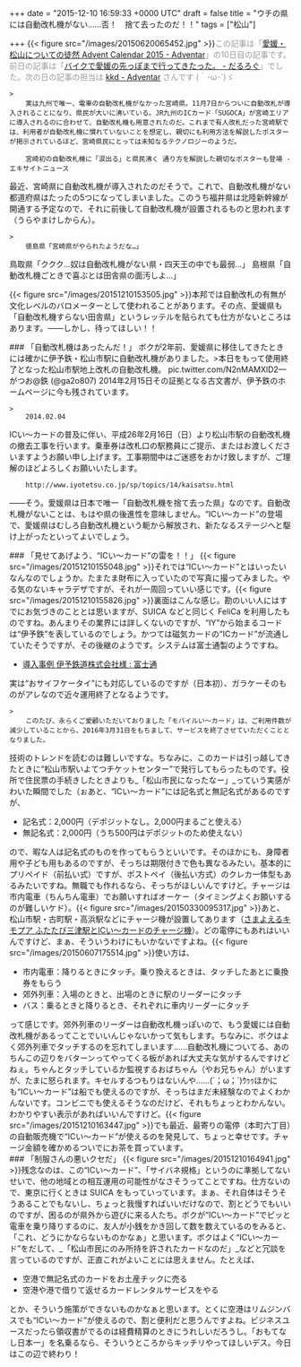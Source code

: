 
+++
date = "2015-12-10 16:59:33 +0000 UTC"
draft = false
title = "ウチの県には自動改札機がない……否！　捨て去ったのだ！！"
tags = ["松山"]

+++
{{< figure src="/images/20150620065452.jpg"  >}}<span style="color: #999999">この記事は「<a href="http://www.adventar.org/calendars/1176">愛媛・松山についての徒然 Advent Calendar 2015 - Adventar</a>」の10日目の記事です。前日の記事は「<a href="https://blog.daruyanagi.jp/entry/2015/12/09/000000">バイクで愛媛の先っぽまで行ってきたった。 - だるろぐ</a>」でした。次の日の記事の担当は <a href="http://www.adventar.org/users/9595">kkd - Adventar</a> さんです (｀･ω･´)ゞ</span><br/>


    >
        実は九州で唯一、電車の自動改札機がなかった宮崎県。11月7日からついに自動改札が導入されることになり、県民が大いに沸いている。JR九州のICカード「SUGOCA」が宮崎エリアに導入されるのに合わせて、自動改札機も用意されたのだ。これまで有人改札だった宮崎駅では、利用者が自動改札機に慣れていないことを想定し、親切にも利用方法を解説したポスターが掲示されているほど、宮崎県民にとっては未知なるテクノロジーのようだ。

        宮崎初の自動改札機に「涙出る」と県民沸く 通り方を解説した親切なポスターも登場 - エキサイトニュース
    
最近、宮崎県に自動改札機が導入されたのだそうで。これで、自動改札機がない都道府県はたったの5つになってしまいました。このうち福井県は北陸新幹線が開通する予定なので、それに前後して自動改札機が設置されるものと思われます（うらやまけしからん）。

    >
        徳島県「宮崎県がやられたようだな…」
鳥取県「ククク…奴は自動改札機がない県・四天王の中でも最弱…」
島根県「自動改札機ごときで喜ぶとは田舎県の面汚しよ…」

    
{{< figure src="/images/20151210153505.jpg"  >}}本邦では自動改札の有無が文化レベルのバロメーターとして使われることがあります。その点、愛媛県も「自動改札機すらない田舎県」というレッテルを貼られても仕方がないところはあります。――しかし、待ってほしい！！

<div class="section">
    ### 「自動改札機はあったんだ！」
    ボクが2年前、愛媛県に移住してきたときには確かに伊予鉄・松山市駅に自動改札機がありました。>本日をもって使用終了となった松山市駅地上改札の自動改札機。 pic.twitter.com/N2nMAMXlD2— がつお@鉄 (@ga2o807) 2014年2月15日<script async="" src="https://platform.twitter.com/widgets.js" charset="utf-8"></script>その証拠となる古文書が、伊予鉄のホームページに今も残されています。

    >
        2014.02.04
ICい〜カードの普及に伴い、平成26年2月16日（日）より松山市駅の自動改札機の撤去工事を行います。乗車券は改札口の駅務員にご提示、またはお渡しくださいますようお願い申し上げます。工事期間中はご迷惑をおかけ致しますが、ご理解のほどよろしくお願いいたします。

        http://www.iyotetsu.co.jp/sp/topics/14/kaisatsu.html
    
――そう。愛媛県は日本で唯一「自動改札機を捨て去った県」なのです。自動改札機がないことは、もはや県の後進性を意味しません。“ICい〜カード”の登場で、愛媛県はむしろ自動改札機という軛から解放され、新たなるステージへと駆け上がったといってよいでしょう。

</div>
<div class="section">
    ### 「見せてあげよう、“ICい〜カード”の雷を！！」
    {{< figure src="/images/20151210155048.jpg"  >}}それでは“ICい〜カード”とはいったいなんなのでしょうか。たまたま財布に入っていたので写真に撮ってみました。やる気のないキャラデザですが、それが一周回っていい感じです。{{< figure src="/images/20151210155826.jpg"  >}}裏面はこんな感じ。勘のいい人にはすでにお気づきのこととは思いますが、SUICA などと同じく FeliCa を利用したものですね。あんまりその業界には詳しくないのですが、“IY”から始まるコードは“伊予鉄”を表しているのでしょう。かつては磁気カードの“ICカード”が流通していたそうですが、その後継のようです。システムは富士通製のようですね。

<ul>
<li><a href="http://jp.fujitsu.com/featurestory/2006/0228iyotetsu/">導入事例 伊予鉄道株式会社様 : 富士通</a></li>
</ul>実は“おサイフケータイ”にも対応しているのですが（日本初）、ガラケーそのものがアレなので近々運用終了となるようです。

    >
        このたび、永らくご愛顧いただいておりました「モバイルい～カード」は、ご利用件数が減少していることから、2016年3月31日をもちまして、サービスを終了させていただくこととなりました。

        
    
技術のトレンドを読むのは難しいですな。ちなみに、このカードは引っ越してきたときに“松山市駅いよてつチケットセンター”で発行してもらったものです。役所で住民票の手続きしたときよりも_「松山市民になったなー」_っていう実感がわいた瞬間でした（ぉあと、“ICい〜カード”には記名式と無記名式があるのですが、

<ul>
<li>記名式：2,000円（デポジットなし。2,000円まるごと使える）</li>
<li>無記名式：2,000円（うち500円はデポジットのため使えない）</li>
</ul>ので、暇な人は記名式のものを作ってもらうといいです。そのほかにも、身障者用や子ども用もあるのですが、そっちは期限付きで色も異なるみたい。基本的にプリペイド（前払い式）ですが、ポストペイ（後払い方式）のクレカ一体型もあるみたいですね。無職でも作れるなら、そっちがほしいんですけど。チャージは市内電車（ちんちん電車）でお願いすればオーケー（タイミングよくお願いするのが難しいケド）。{{< figure src="/images/20150330095317.jpg"  >}}あと、松山市駅・古町駅・高浜駅などにチャージ機が設置してあります（<a href="http://andromeda10.blog89.fc2.com/blog-entry-1236.html">さまよえるキモプア ふたたび三津駅とICい～カードのチャージ機</a>）。どの電停にもあれはいいんですけど、まぁ、そういうわけにもいかないですよね。{{< figure src="/images/20150607175514.jpg"  >}}使い方は、

<ul>
<li>市内電車：降りるときにタッチ。乗り換えるときは、タッチしたあとに乗換券をもらう</li>
<li>郊外列車：入場のときと、出場のときに駅のリーダーにタッチ</li>
<li>バス：乗るときと降りるとき、それぞれに車内リーダーにタッチ</li>
</ul>って感じです。郊外列車のリーダーは自動改札機っぽいので、もう愛媛には自動改札機があるってことでいいんじゃないかって気もします。ちなみに、ボクはよく郊外列車でタッチするのを忘れてしまいます……自動改札機についてる、あのちんこの辺りをバターンってやってくる板があれば大丈夫な気がするんですけどねぇ。ちゃんとタッチしているか監視するおばちゃん（やお兄ちゃん）がいますが、たまに怒られます。キセルするつもりはないんや……(´；ω；`)ｳｩｩほかにも“ICい〜カード”は船でも使えるのですが、そっちはまだ未経験なのでよくわかんないです。コンビニでも使えるそうなのだけど、それもちょっとわかんない。わかりやすい表示があればいいんですけど。{{< figure src="/images/20151210163447.jpg"  >}}でも最近、最寄りの電停（本町六丁目）の自動販売機で“ICい〜カード”が使えるのを発見して、ちょっと幸せです。チャージ金額を確かめるついでにお茶を買っています。

</div>
<div class="section">
    ### 「制服さんの悪いクセだ」
    {{< figure src="/images/20151210164941.jpg"  >}}残念なのは、この“ICい〜カード”、「サイバネ規格」というのに準拠してないせいで、他の地域との相互運用の可能性がなさそうってことですね。仕方ないので、東京に行くときは SUICA をもっていっています。まぁ、それ自体はそうそうあることでもないし、ちょっと我慢すればいいだけなので、割とどうでもいいのですが、困るのが県外から遊びに来る人たち。ボクが“ICい〜カード”でピッと電車を乗り降りするのに、友人が小銭をかき回して数を数えているのをみると、「これ、どうにかならないものかなぁ」と思います。ボクはよく“ICい〜カード”をだして、_「松山市民にのみ所持を許されたカードなのだ」_などと冗談を言っているのですが、正直これがよいことには思えません。たとえば、

<ul>
<li>空港で無記名式のカードをお土産チックに売る</li>
<li>空港や港で借りて返せるカードレンタルサービスをやる</li>
</ul>とか、そういう施策ができないものかなぁと思います。とくに空港はリムジンバスでも“ICい〜カード”が使えるので、割と便利だと思うんですよね。ビジネスユースだったら領収書がでるのは経費精算のときにうれしいだろうし。「おもてなし日本一」を名乗るなら、そういうところからキッチリやってほしいデス。今日はこの辺で終わり！

</div>

